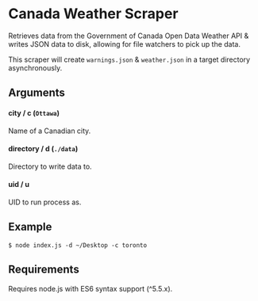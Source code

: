 # Canada Weather Scraper
Retrieves data from the Government of Canada Open Data Weather API & writes JSON data to disk, allowing for file watchers to pick up the data.

This scraper will create `warnings.json` & `weather.json` in a target directory asynchronously.

## Arguments
#### city / c (`Ottawa`)
Name of a Canadian city.

#### directory / d (`./data`)
Directory to write data to.

#### uid / u
UID to run process as.

## Example
```console
$ node index.js -d ~/Desktop -c toronto
```

## Requirements
Requires node.js with ES6 syntax support (^5.5.x).
